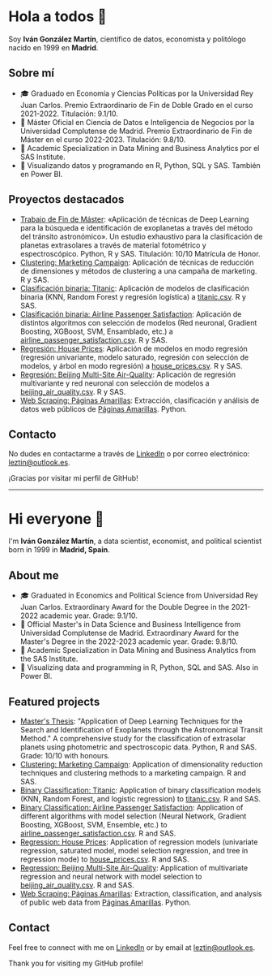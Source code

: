 # Hola a todos 👋

Soy **Iván González Martín**, científico de datos, economista y politólogo nacido en 1999 en **Madrid**.

## Sobre mí

- 🎓 Graduado en Economía y Ciencias Políticas por la Universidad Rey Juan Carlos. Premio Extraordinario de Fin de Doble Grado en el curso 2021-2022. Titulación: 9.1/10.
- 💼 Máster Oficial en Ciencia de Datos e Inteligencia de Negocios por la Universidad Complutense de Madrid. Premio Extraordinario de Fin de Máster en el curso 2022-2023. Titulación: 9.8/10.
- 🧮 Academic Specialization in Data Mining and Business Analytics por el SAS Institute.
- 🤖 Visualizando datos y programando en R, Python, SQL y SAS. También en Power BI.

## Proyectos destacados

- [Trabajo de Fin de Máster](https://github.com/Leztin/TFM): «Aplicación de técnicas de Deep Learning para la búsqueda e identificación de exoplanetas a través del método del tránsito astronómico». Un estudio exhaustivo para la clasificación de planetas extrasolares a través de material fotométrico y espectroscópico. Python, R y SAS. Titulación: 10/10 Matrícula de Honor.
- [Clustering: Marketing Campaign](https://github.com/Leztin/Marketing_Campaign): Aplicación de técnicas de reducción de dimensiones y métodos de clustering a una campaña de marketing. R y SAS.
- [Clasificación binaria: Titanic](https://github.com/Leztin/Titanic): Aplicación de modelos de clasificación binaria (KNN, Random Forest y regresión logística) a [titanic.csv](https://www.kaggle.com/datasets/yasserh/titanic-dataset). R y SAS.
- [Clasificación binaria: Airline Passenger Satisfaction](https://github.com/Leztin/Airline_Passenger_Satisfaction): Aplicación de distintos algoritmos con selección de modelos (Red neuronal, Gradient Boosting, XGBoost, SVM, Ensamblado, etc.) a [airline_passenger_satisfaction.csv](https://www.kaggle.com/datasets/teejmahal20/airline-passenger-satisfaction). R y SAS.
- [Regresión: House Prices](https://github.com/Leztin/House_Prices): Aplicación de modelos en modo regresión (regresión univariante, modelo saturado, regresión con selección de modelos, y árbol en modo regresión) a [house_prices.csv](https://www.kaggle.com/competitions/house-prices-advanced-regression-techniques). R y SAS.
- [Regresión: Beijing Multi-Site Air-Quality](https://github.com/Leztin/Beijing_Multi-Site_Air-Quality): Aplicación de regresión multivariante y red neuronal con selección de modelos a [beijing_air_quality.csv](https://www.kaggle.com/datasets/sid321axn/beijing-multisite-airquality-data-set). R y SAS.
- [Web Scraping: Páginas Amarillas](https://github.com/Leztin/Paginas_Amarillas): Extracción, clasificación y análisis de datos web públicos de [Páginas Amarillas](https://www.paginasamarillas.es/). Python.

## Contacto

No dudes en contactarme a través de [LinkedIn](https://www.linkedin.com/in/IvánGonzálezMartín/) o por correo electrónico: leztin@outlook.es.

¡Gracias por visitar mi perfil de GitHub!

---
            
# Hi everyone 👋

I'm **Iván González Martín**, a data scientist, economist, and political scientist born in 1999 in **Madrid, Spain**.

## About me

- 🎓 Graduated in Economics and Political Science from Universidad Rey Juan Carlos. Extraordinary Award for the Double Degree in the 2021-2022 academic year. Grade: 9.1/10.
- 💼 Official Master's in Data Science and Business Intelligence from Universidad Complutense de Madrid. Extraordinary Award for the Master's Degree in the 2022-2023 academic year. Grade: 9.8/10.
- 🧮 Academic Specialization in Data Mining and Business Analytics from the SAS Institute.
- 🤖 Visualizing data and programming in R, Python, SQL and SAS. Also in Power BI.

## Featured projects

- [Master's Thesis](https://github.com/Leztin/TFM): "Application of Deep Learning Techniques for the Search and Identification of Exoplanets through the Astronomical Transit Method." A comprehensive study for the classification of extrasolar planets using photometric and spectroscopic data. Python, R and SAS. Grade: 10/10 with honours.
- [Clustering: Marketing Campaign](https://github.com/Leztin/Marketing_Campaign): Application of dimensionality reduction techniques and clustering methods to a marketing campaign. R and SAS.
- [Binary Classification: Titanic](https://github.com/Leztin/Titanic): Application of binary classification models (KNN, Random Forest, and logistic regression) to [titanic.csv](https://www.kaggle.com/datasets/yasserh/titanic-dataset). R and SAS.
- [Binary Classification: Airline Passenger Satisfaction](https://github.com/Leztin/Airline_Passenger_Satisfaction): Application of different algorithms with model selection (Neural Network, Gradient Boosting, XGBoost, SVM, Ensemble, etc.) to [airline_passenger_satisfaction.csv](https://www.kaggle.com/datasets/teejmahal20/airline-passenger-satisfaction). R and SAS.
- [Regression: House Prices](https://github.com/Leztin/House_Prices): Application of regression models (univariate regression, saturated model, model selection regression, and tree in regression mode) to [house_prices.csv](https://www.kaggle.com/competitions/house-prices-advanced-regression-techniques). R and SAS.
- [Regression: Beijing Multi-Site Air-Quality](https://github.com/Leztin/Beijing_Multi-Site_Air-Quality): Application of multivariate regression and neural network with model selection to [beijing_air_quality.csv](https://www.kaggle.com/datasets/sid321axn/beijing-multisite-airquality-data-set). R and SAS.
- [Web Scraping: Páginas Amarillas](https://github.com/Leztin/Paginas_Amarillas): Extraction, classification, and analysis of public web data from [Páginas Amarillas](https://www.paginasamarillas.es/). Python.

## Contact

Feel free to connect with me on [LinkedIn](https://www.linkedin.com/in/IvánGonzálezMartín/)  or by email at leztin@outlook.es.

Thank you for visiting my GitHub profile!        
&nbsp;
